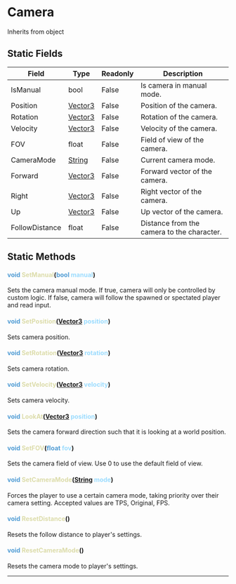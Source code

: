 # Camera
Inherits from object
## Static Fields
|Field|Type|Readonly|Description|
|---|---|---|---|
|IsManual|bool|False|Is camera in manual mode.|
|Position|[Vector3](../objects/Vector3.md)|False|Position of the camera.|
|Rotation|[Vector3](../objects/Vector3.md)|False|Rotation of the camera.|
|Velocity|[Vector3](../objects/Vector3.md)|False|Velocity of the camera.|
|FOV|float|False|Field of view of the camera.|
|CameraMode|[String](../static/String.md)|False|Current camera mode.|
|Forward|[Vector3](../objects/Vector3.md)|False|Forward vector of the camera.|
|Right|[Vector3](../objects/Vector3.md)|False|Right vector of the camera.|
|Up|[Vector3](../objects/Vector3.md)|False|Up vector of the camera.|
|FollowDistance|float|False|Distance from the camera to the character.|
## Static Methods
#### <span style="color:#509cd4;">void</span> <span style="color:#dcdcaa;">SetManual</span>(<span style="color:#509cd4;">bool</span> <span style="color:#9cdcfe;">manual</span>)
Sets the camera manual mode. If true, camera will only be controlled by custom logic. If false, camera will follow the spawned or spectated player and read input.
#### <span style="color:#509cd4;">void</span> <span style="color:#dcdcaa;">SetPosition</span>(<span style="color:#509cd4;">[Vector3](../objects/Vector3.md)</span> <span style="color:#9cdcfe;">position</span>)
Sets camera position.
#### <span style="color:#509cd4;">void</span> <span style="color:#dcdcaa;">SetRotation</span>(<span style="color:#509cd4;">[Vector3](../objects/Vector3.md)</span> <span style="color:#9cdcfe;">rotation</span>)
Sets camera rotation.
#### <span style="color:#509cd4;">void</span> <span style="color:#dcdcaa;">SetVelocity</span>(<span style="color:#509cd4;">[Vector3](../objects/Vector3.md)</span> <span style="color:#9cdcfe;">velocity</span>)
Sets camera velocity.
#### <span style="color:#509cd4;">void</span> <span style="color:#dcdcaa;">LookAt</span>(<span style="color:#509cd4;">[Vector3](../objects/Vector3.md)</span> <span style="color:#9cdcfe;">position</span>)
Sets the camera forward direction such that it is looking at a world position.
#### <span style="color:#509cd4;">void</span> <span style="color:#dcdcaa;">SetFOV</span>(<span style="color:#509cd4;">float</span> <span style="color:#9cdcfe;">fov</span>)
Sets the camera field of view. Use 0 to use the default field of view.
#### <span style="color:#509cd4;">void</span> <span style="color:#dcdcaa;">SetCameraMode</span>(<span style="color:#509cd4;">[String](../static/String.md)</span> <span style="color:#9cdcfe;">mode</span>)
Forces the player to use a certain camera mode, taking priority over their camera setting. Accepted values are TPS, Original, FPS.
#### <span style="color:#509cd4;">void</span> <span style="color:#dcdcaa;">ResetDistance</span>()
Resets the follow distance to player's settings.
#### <span style="color:#509cd4;">void</span> <span style="color:#dcdcaa;">ResetCameraMode</span>()
Resets the camera mode to player's settings.

---

